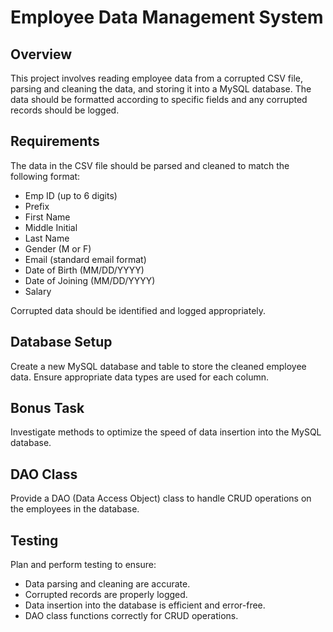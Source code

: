 # Employee Data Management System

## Overview
This project involves reading employee data from a corrupted CSV file, parsing and cleaning the data, and storing it into a MySQL database. The data should be formatted according to specific fields and any corrupted records should be logged.

## Requirements
The data in the CSV file should be parsed and cleaned to match the following format:
- Emp ID (up to 6 digits)
- Prefix
- First Name
- Middle Initial
- Last Name
- Gender (M or F)
- Email (standard email format)
- Date of Birth (MM/DD/YYYY)
- Date of Joining (MM/DD/YYYY)
- Salary

Corrupted data should be identified and logged appropriately.

## Database Setup
Create a new MySQL database and table to store the cleaned employee data. Ensure appropriate data types are used for each column.

## Bonus Task
Investigate methods to optimize the speed of data insertion into the MySQL database.

## DAO Class
Provide a DAO (Data Access Object) class to handle CRUD operations on the employees in the database.

## Testing
Plan and perform testing to ensure:
- Data parsing and cleaning are accurate.
- Corrupted records are properly logged.
- Data insertion into the database is efficient and error-free.
- DAO class functions correctly for CRUD operations.
